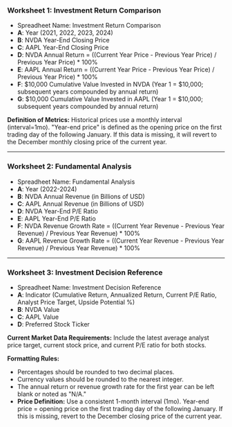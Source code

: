 ### **Worksheet 1: Investment Return Comparison**
* Spreadheet Name: Investment Return Comparison
* **A**: Year (2021, 2022, 2023, 2024)
* **B**: NVDA Year-End Closing Price
* **C**: AAPL Year-End Closing Price
* **D**: NVDA Annual Return = ((Current Year Price - Previous Year Price) / Previous Year Price) * 100%
* **E**: AAPL Annual Return = ((Current Year Price - Previous Year Price) / Previous Year Price) * 100%
* **F**: $10,000 Cumulative Value Invested in NVDA (Year 1 = $10,000; subsequent years compounded by annual return)
* **G**: $10,000 Cumulative Value Invested in AAPL (Year 1 = $10,000; subsequent years compounded by annual return)

**Definition of Metrics:** Historical prices use a monthly interval (interval=1mo). "Year-end price" is defined as the opening price on the first trading day of the following January. If this data is missing, it will revert to the December monthly closing price of the current year.

---

### **Worksheet 2: Fundamental Analysis**
* Spreadheet Name: Fundamental Analysis
* **A**: Year (2022-2024)
* **B**: NVDA Annual Revenue (in Billions of USD)
* **C**: AAPL Annual Revenue (in Billions of USD)
* **D**: NVDA Year-End P/E Ratio
* **E**: AAPL Year-End P/E Ratio
* **F**: NVDA Revenue Growth Rate = ((Current Year Revenue - Previous Year Revenue) / Previous Year Revenue) * 100%
* **G**: AAPL Revenue Growth Rate = ((Current Year Revenue - Previous Year Revenue) / Previous Year Revenue) * 100%

---

### **Worksheet 3: Investment Decision Reference**
* Spreadheet Name: Investment Decision Reference
* **A**: Indicator (Cumulative Return, Annualized Return, Current P/E Ratio, Analyst Price Target, Upside Potential %)
* **B**: NVDA Value
* **C**: AAPL Value
* **D**: Preferred Stock Ticker

**Current Market Data Requirements:** Include the latest average analyst price target, current stock price, and current P/E ratio for both stocks.

**Formatting Rules:**
* Percentages should be rounded to two decimal places.
* Currency values should be rounded to the nearest integer.
* The annual return or revenue growth rate for the first year can be left blank or noted as "N/A."
* **Price Definition:** Use a consistent 1-month interval (1mo). Year-end price = opening price on the first trading day of the following January. If this is missing, revert to the December closing price of the current year.